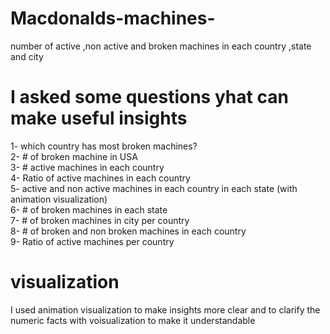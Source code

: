 # Macdonalds-machines-
number of active ,non active and broken  machines in each country ,state and city  
# I asked some questions yhat can make useful insights 
1- which country has most broken machines? <br/>
2- # of broken machine in USA<br/>
3- # active machines in each country <br/>
4- Ratio of active machines in each country<br/>
5- active and non active machines in each country in each state (with  animation visualization)<br/>
6- # of broken machines in each state<br/>
7- # of broken machines in city per country <br/>
8- # of broken and non broken machines in each country<br/>
9- Ratio of active machines per country 
# visualization 
I used animation visualization to make insights more clear and to clarify the numeric facts with voisualization to make it understandable 
